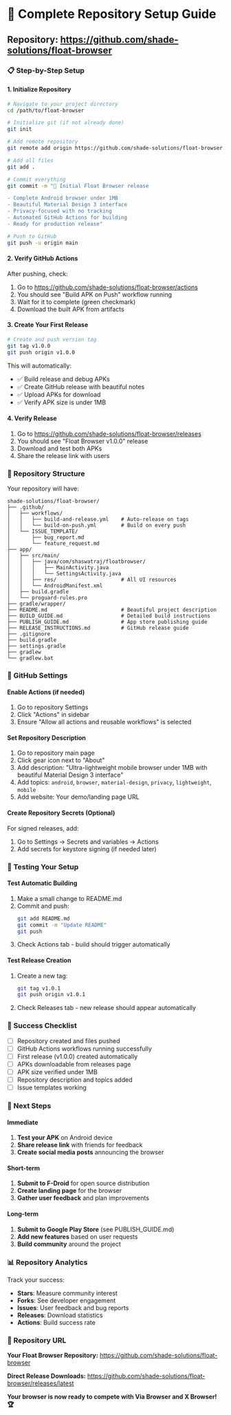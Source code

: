 # 🚀 Complete Repository Setup Guide

## Repository: https://github.com/shade-solutions/float-browser

### 📋 Step-by-Step Setup

#### 1. Initialize Repository

```bash
# Navigate to your project directory
cd /path/to/float-browser

# Initialize git (if not already done)
git init

# Add remote repository
git remote add origin https://github.com/shade-solutions/float-browser.git

# Add all files
git add .

# Commit everything
git commit -m "🚀 Initial Float Browser release

- Complete Android browser under 1MB
- Beautiful Material Design 3 interface
- Privacy-focused with no tracking
- Automated GitHub Actions for building
- Ready for production release"

# Push to GitHub
git push -u origin main
```

#### 2. Verify GitHub Actions

After pushing, check:
1. Go to https://github.com/shade-solutions/float-browser/actions
2. You should see "Build APK on Push" workflow running
3. Wait for it to complete (green checkmark)
4. Download the built APK from artifacts

#### 3. Create Your First Release

```bash
# Create and push version tag
git tag v1.0.0
git push origin v1.0.0
```

This will automatically:
- ✅ Build release and debug APKs
- ✅ Create GitHub release with beautiful notes
- ✅ Upload APKs for download
- ✅ Verify APK size is under 1MB

#### 4. Verify Release

1. Go to https://github.com/shade-solutions/float-browser/releases
2. You should see "Float Browser v1.0.0" release
3. Download and test both APKs
4. Share the release link with users

### 🎯 Repository Structure

Your repository will have:

```
shade-solutions/float-browser/
├── .github/
│   ├── workflows/
│   │   ├── build-and-release.yml    # Auto-release on tags
│   │   └── build-on-push.yml        # Build on every push
│   └── ISSUE_TEMPLATE/
│       ├── bug_report.md
│       └── feature_request.md
├── app/
│   ├── src/main/
│   │   ├── java/com/shaswatraj/floatbrowser/
│   │   │   ├── MainActivity.java
│   │   │   └── SettingsActivity.java
│   │   ├── res/                     # All UI resources
│   │   └── AndroidManifest.xml
│   ├── build.gradle
│   └── proguard-rules.pro
├── gradle/wrapper/
├── README.md                        # Beautiful project description
├── BUILD_GUIDE.md                   # Detailed build instructions
├── PUBLISH_GUIDE.md                 # App store publishing guide
├── RELEASE_INSTRUCTIONS.md          # GitHub release guide
├── .gitignore
├── build.gradle
├── settings.gradle
├── gradlew
└── gradlew.bat
```

### 🔧 GitHub Settings

#### Enable Actions (if needed)
1. Go to repository Settings
2. Click "Actions" in sidebar
3. Ensure "Allow all actions and reusable workflows" is selected

#### Set Repository Description
1. Go to repository main page
2. Click gear icon next to "About"
3. Add description: "Ultra-lightweight mobile browser under 1MB with beautiful Material Design 3 interface"
4. Add topics: `android`, `browser`, `material-design`, `privacy`, `lightweight`, `mobile`
5. Add website: Your demo/landing page URL

#### Create Repository Secrets (Optional)
For signed releases, add:
1. Go to Settings → Secrets and variables → Actions
2. Add secrets for keystore signing (if needed later)

### 📱 Testing Your Setup

#### Test Automatic Building
1. Make a small change to README.md
2. Commit and push:
   ```bash
   git add README.md
   git commit -m "Update README"
   git push
   ```
3. Check Actions tab - build should trigger automatically

#### Test Release Creation
1. Create a new tag:
   ```bash
   git tag v1.0.1
   git push origin v1.0.1
   ```
2. Check Releases tab - new release should appear automatically

### 🎉 Success Checklist

- [ ] Repository created and files pushed
- [ ] GitHub Actions workflows running successfully
- [ ] First release (v1.0.0) created automatically
- [ ] APKs downloadable from releases page
- [ ] APK size verified under 1MB
- [ ] Repository description and topics added
- [ ] Issue templates working

### 🚀 Next Steps

#### Immediate
1. **Test your APK** on Android device
2. **Share release link** with friends for feedback
3. **Create social media posts** announcing the browser

#### Short-term
1. **Submit to F-Droid** for open source distribution
2. **Create landing page** for the browser
3. **Gather user feedback** and plan improvements

#### Long-term
1. **Submit to Google Play Store** (see PUBLISH_GUIDE.md)
2. **Add new features** based on user requests
3. **Build community** around the project

### 📊 Repository Analytics

Track your success:
- **Stars**: Measure community interest
- **Forks**: See developer engagement  
- **Issues**: User feedback and bug reports
- **Releases**: Download statistics
- **Actions**: Build success rate

### 🎯 Repository URL

**Your Float Browser Repository:**
https://github.com/shade-solutions/float-browser

**Direct Release Downloads:**
https://github.com/shade-solutions/float-browser/releases/latest

**Your browser is now ready to compete with Via Browser and X Browser! 🏆**